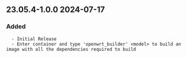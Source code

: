 ## 23.05.4-1.0.0 2024-07-17 <dave at tiredofit dot ca>

   ### Added
      - Initial Release
      - Enter container and type 'openwrt_builder' <model> to build an image with all the dependencies required to build



